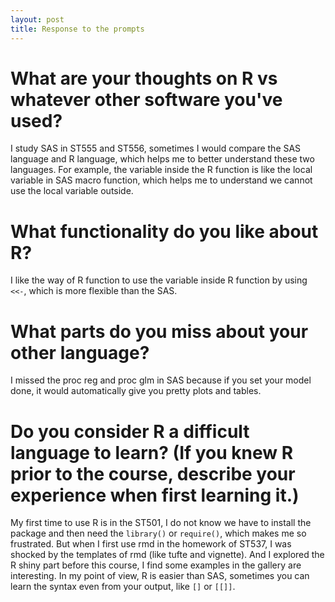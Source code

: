 ```yaml
---
layout: post
title: Response to the prompts
---
```


# What are your thoughts on R vs whatever other software you've used?  
I study SAS in ST555 and ST556, sometimes I would compare the SAS language and R language, which helps me to better understand these two languages. For example, the variable inside the R function is like the local variable in SAS macro function, which helps me to understand we cannot use the local variable outside. 

# What functionality do you like about R?  
I like the way of R function to use the variable inside R function by using `<<-`, which is more flexible than the SAS.

# What parts do you miss about your other language?  
I missed the proc reg and proc glm in SAS because if you set your model done, it would automatically give you pretty plots and tables. 

# Do you consider R a difficult language to learn? (If you knew R prior to the course, describe your experience when first learning it.)
My first time to use R is in the ST501, I do not know we have to install the package and then need the `library()` or `require()`, which makes me so frustrated. But when I first use rmd in the homework of ST537, I was shocked by the templates of rmd (like tufte and vignette). And I explored the R shiny part before this course, I find some examples in the gallery are interesting. In my point of view, R is easier than SAS, sometimes you can learn the syntax even from your output, like `[]` or `[[]]`.
